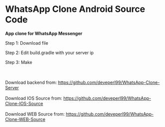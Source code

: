 # WhatsApp Clone Android Source Code

<b>App clone for WhatsApp Messenger</b>

Step 1:
Download file

Step 2:
Edit build.gradle with your server ip

Step 3:
Make

<br/><br/>
Download backend from:
https://github.com/deveperl99/WhatsApp-Clone-Server
<br/><br/>
Download IOS Source from:
https://github.com/deveperl99/WhatsApp-Clone-IOS-Source
<br/><br/>
Download WEB Source from:
https://github.com/deveperl99/WhatsApp-Clone-WEB-Source

